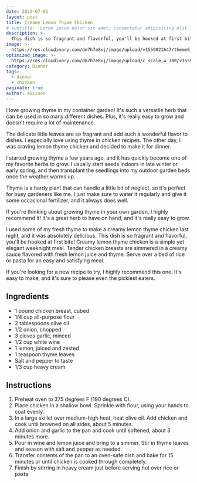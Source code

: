```yaml
---
date: 2022-07-01
layout: post
title: Creamy Lemon Thyme Chicken
# subtitle: 'Lorem ipsum dolor sit amet, consectetur adipisicing elit.'
description: >-
  This dish is so fragrant and flavorful, you'll be hooked at first bite!
image: >-
  https://res.cloudinary.com/dm7h7e8xj/image/upload/v1559821647/theme6_qeeojf.jpg
optimized_image: >-
  https://res.cloudinary.com/dm7h7e8xj/image/upload/c_scale,w_380/v1559821647/theme6_qeeojf.jpg
category: Dinner
tags:
  - dinner
  - chicken
paginate: true
author: aiiison
---
```


I love growing thyme in my container garden! It's such a versatile herb that can be used in so many different dishes. Plus, it's really easy to grow and doesn't require a lot of maintenance.

The delicate little leaves are so fragrant and add such a wonderful flavor to dishes. I especially love using thyme in chicken recipes. The other day, I was craving lemon thyme chicken and decided to make it for dinner.

I started growing thyme a few years ago, and it has quickly become one of my favorite herbs to grow. I usually start seeds indoors in late winter or early spring, and then transplant the seedlings into my outdoor garden beds once the weather warms up.

Thyme is a hardy plant that can handle a little bit of neglect, so it's perfect for busy gardeners like me. I just make sure to water it regularly and give it some occasional fertilizer, and it always does well.

If you're thinking about growing thyme in your own garden, I highly recommend it! It's a great herb to have on hand, and it's really easy to grow.

I used some of my fresh thyme to make a creamy lemon thyme chicken last night, and it was absolutely delicious. This dish is so fragrant and flavorful, you'll be hooked at first bite! Creamy lemon thyme chicken is a simple yet elegant weeknight meal. Tender chicken breasts are simmered in a creamy sauce flavored with fresh lemon juice and thyme. Serve over a bed of rice or pasta for an easy and satisfying meal.

If you're looking for a new recipe to try, I highly recommend this one. It's easy to make, and it's sure to please even the pickiest eaters.

## Ingredients
- 1 pound chicken breast, cubed
- 1/4 cup all-purpose flour
- 2 tablespoons olive oil
- 1/2 onion, chopped
- 3 cloves garlic, minced
- 1/2 cup white wine
- 1 lemon, juiced and zested
- 1 teaspoon thyme leaves
- Salt and pepper to taste
- 1/3 cup heavy cream

## Instructions
 1. Preheat oven to 375 degrees F (190 degrees C).
 2. Place chicken in a shallow bowl. Sprinkle with flour, using your hands to coat evenly.
 3. In a large skillet over medium-high heat, heat olive oil. Add chicken and cook until browned on all sides, about 5 minutes.
 4. Add onion and garlic to the pan and cook until softened, about 3 minutes more.
 5. Pour in wine and lemon juice and bring to a simmer. Stir in thyme leaves and season with salt and pepper as needed.
 6. Transfer contents of the pan to an oven-safe dish and bake for 15 minutes or until chicken is cooked through completely.
 7. Finish by stirring in heavy cream just before serving hot over rice or pasta